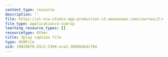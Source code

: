 ```yaml
---
content_type: resource
description: ''
file: https://ol-ocw-studio-app-production.s3.amazonaws.com/courses/2-627-fundamentals-of-photovoltaics-fall-2013/198288f6d3c22394eca3360d6dedcf84_yHzpj_MDOdk.srt
file_type: application/x-subrip
learning_resource_types: []
resourcetype: Other
title: 3play caption file
type: OCWFile
uid: 198288f6-d3c2-2394-eca3-360d6dedcf84
---
```

